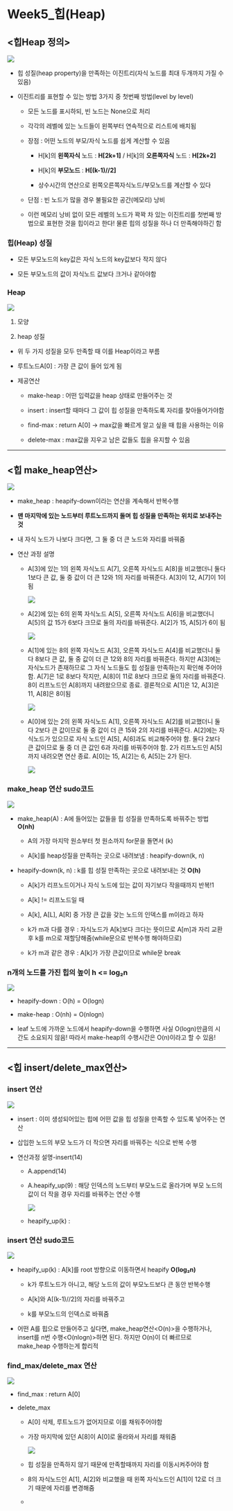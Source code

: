 # Week5_힙(Heap)

## <힙Heap 정의>

![](week5_윤선영.md_assets/2023-03-01-15-28-30-image.png)

- 힙 성질(heap property)을 만족하는 이진트리(자식 노드를 최대 두개까지 가질 수 있음)

- 이진트리를 표현할 수 있는 방법 3가지 중 첫번째 방법(level by level)
  
  - 모든 노드를 표시하되, 빈 노드는 None으로 처리
  
  - 각각의 레벨에 있는 노드들이 왼쪽부터 연속적으로 리스트에 배치됨
  
  - 장점 : 어떤 노드의 부모/자식 노드를 쉽게 계산할 수 있음
    
    - H[k]의 **왼쪽자식** 노드 : **H[2k+1]** / H[k]의 **오른쪽자식** 노드 : **H[2k+2]**
    
    - H[k]의 **부모노드** : **H[(k-1)//2]**
    
    - 상수시간의 연산으로 왼쪽오른쪽자식노드/부모노드를 계산할 수 있다
  
  - 단점 : 빈 노드가 많을 경우 불필요한 공간(메모리) 낭비
  
  - 이런 메모리 낭비 없이 모든 레벨의 노드가 꽉꽉 차 있는 이진트리를 첫번째 방법으로 표현한 것을 힙이라고 한다! 물론 힙의 성질을 하나 더 만족해야하긴 함

### 힙(Heap) 성질

- 모든 부모노드의 key값은 자식 노드의 key값보다 작지 않다

- 모든 부모노드의 값이 자식노드 값보다 크거나 같아야함

### Heap

![](week5_윤선영.md_assets/2023-03-01-15-39-43-image.png)

1. 모양

2. heap 성질
- 위 두 가지 성질을 모두 만족할 때 이를 Heap이라고 부름

- 루트노드A[0] : 가장 큰 값이 들어 있게 됨

- 제공연산
  
  - make-heap : 어떤 입력값을 heap 상태로 만들어주는 것
  
  - insert : insert할 때마다 그 값이 힙 성질을 만족하도록 자리를 찾아들어가야함
  
  - find-max : return A[0] → max값을 빠르게 알고 싶을 때 힙을 사용하는 이유
  
  - delete-max : max값을 지우고 남은 값들도 힙을 유지할 수 있음

----

## <힙 make_heap연산>

![](week5_윤선영.md_assets/2023-03-01-17-33-19-image.png)

- make_heap : heapify-down이라는 연산을 계속해서 반복수행

- **맨 마지막에 있는 노드부터 루트노드까지 돌며 힙 성질을 만족하는 위치로 보내주는것**

- 내 자식 노드가 나보다 크다면, 그 둘 중 더 큰 노드와 자리를 바꿔줌

- 연산 과정 설명
  
  - A[3]에 있는 1의 왼쪽 자식노드 A[7], 오른쪽 자식노드 A[8]을 비교했더니 둘다 1보다 큰 값, 둘 중 값이 더 큰 12와 1의 자리를 바꿔준다. A[3]이 12, A[7]이 1이 됨
    
    ![](week5_윤선영.md_assets/2023-03-01-17-35-56-image.png)
  
  - A[2]에 있는 6의 왼쪽 자식노드 A[5], 오른쪽 자식노드 A[6]을 비교했더니 A[5]의 값 15가 6보다 크므로 둘의 자리를 바꿔준다. A[2]가 15, A[5]가 6이 됨
    
    ![](week5_윤선영.md_assets/2023-03-01-17-38-16-image.png)
  
  - A[1]에 있는 8의 왼쪽 자식노드 A[3], 오른쪽 자식노드 A[4]를 비교했더니 둘다 8보다 큰 값, 둘 중 값이 더 큰 12와 8의 자리를 바꿔준다. 하지만 A[3]에는 자식노드가 존재하므로 그 자식 노드들도 힙 성질을 만족하는지 확인해 주어야 함. A[7]은 1로 8보다 작지만, A[8]이 11로 8보다 크므로 둘의 자리를 바꿔준다. 8이 리프노드인 A[8]까지 내려왔으므로 종료. 결론적으로 A[1]은 12, A[3]은 11, A[8]은 8이됨
    
    ![](week5_윤선영.md_assets/2023-03-01-17-42-12-image.png)
  
  - A[0]에 있는 2의 왼쪽 자식노드 A[1], 오른쪽 자식노드 A[2]를 비교했더니 둘다 2보다 큰 값이므로 둘 중 값이 더 큰 15와 2의 자리를 바꿔준다. A[2]에는 자식노드가 있으므로 자식 노드인 A[5], A[6]과도 비교해주어야 함. 둘다 2보다 큰 값이므로 둘 중 더 큰 값인 6과 자리를 바꿔주어야 함. 2가 리프노드인 A[5]까지 내려오면 연산 종료. A[0]는 15, A[2]는 6, A[5]는 2가 된다. 
    
    ![](week5_윤선영.md_assets/2023-03-01-17-44-38-image.png)

### make_heap 연산 sudo코드

![](week5_윤선영.md_assets/2023-03-01-17-59-00-image.png)

- make_heap(A) : A에 들어있는 값들을 힙 성질을 만족하도록 바꿔주는 방법 **O(nh)**
  
  - A의 가장 마지막 원소부터 첫 원소까지 for문을 돌면서 (k)
  
  - A[k]를 heap성질을 만족하는 곳으로 내려보냄 : heapify-down(k, n)

- heapify-down(k, n) : k를 힙 성질 만족하는 곳으로 내려보내는 것 **O(h)**
  
  - A[k]가 리프노드이거나 자식 노드에 있는 값이 자기보다 작을때까지 반복!1
  
  - A[k] != 리프노드일 때
  
  - A[k], A[L], A[R] 중 가장 큰 값을 갖는 노드의 인덱스를 m이라고 하자
  
  - k가 m과 다를 경우 : 자식노드가 A[k]보다 크다는 뜻이므로 A[m]과 자리 교환 후 k를 m으로 재할당해줌(while문으로 반복수행 해야하므로)
  
  - k가 m과 같은 경우 : A[k]가 가장 큰값이므로 while문 break

### n개의 노드를 가진 힙의 높이 h <= log₂n

![](week5_윤선영.md_assets/2023-03-01-18-06-13-image.png)

- heapify-down : O(h) = O(logn)

- make-heap : O(nh) = O(nlogn)

- leaf 노드에 가까운 노드에서 heapify-down을 수행하면 사실 O(logn)만큼의 시간도 소요되지 않음! 따라서 make-heap의 수행시간은 O(n)이라고 할 수 있음!

---

## <힙 insert/delete_max연산>

### insert 연산

![](week5_윤선영.md_assets/2023-03-01-18-12-57-image.png)

- insert : 이미 생성되어있는 힙에 어떤 값을 힙 성질을 만족할 수 있도록 넣어주는 연산

- 삽입한 노드의 부모 노드가 더 작으면 자리를 바꿔주는 식으로 반복 수행

- 연산과정 설명-insert(14)
  
  - A.append(14)
  
  - A.heapify_up(9) : 해당 인덱스의 노드부터 부모노드로 올라가며 부모 노드의 값이 더 작을 경우 자리를 바꿔주는 연산 수행
    
    ![](week5_윤선영.md_assets/2023-03-01-19-04-36-image.png)
  
  - heapify_up(k) :

### insert 연산 sudo코드

![](week5_윤선영.md_assets/2023-03-01-19-12-26-image.png)

- heapify_up(k) : A[k]를 root 방향으로 이동하면서 heapify **O(log₂n)**
  
  - k가 루트노드가 아니고, 해당 노드의 값이 부모노드보다 큰 동안 반복수행
  
  - A[k]와 A[(k-1)//2]의 자리를 바꿔주고
  
  - k를 부모노드의 인덱스로 바꿔줌

- 어떤 A를 힙으로 만들어주고 싶다면, make_heap연산<O(n)>을 수행하거나, insert를 n번 수행<O(nlogn)>하면 된다. 하지만 O(n)이 더 빠르므로 make_heap 수행하는게 합리적

### find_max/delete_max 연산

![](week5_윤선영.md_assets/2023-03-01-19-15-47-image.png)

- find_max : return A[0]

- delete_max 
  
  - A[0] 삭제, 루트노드가 없어지므로 이를 채워주어야함
  
  - 가장 마지막에 있던 A[8]이 A[0]로 올라와서 자리를 채워줌
    
    ![](./week5_윤선영.md_assets/2023-03-02-09-37-01-image.PNG)
  
  - 힙 성질을 만족하지 않기 때문에 만족할때까지 자리를 이동시켜주어야 함
  
  - 8의 자식노드인 A[1], A[2]와 비교했을 때 왼쪽 자식노드인 A[1]이 12로 더 크기 때문에 자리를 변경해줌
  
  - 
